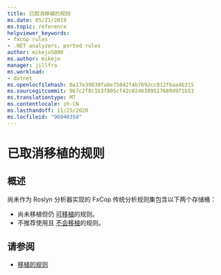 ```yaml
---
title: 已取消移植的规则
ms.date: 05/21/2019
ms.topic: reference
helpviewer_keywords:
- fxcop rules
- .NET analyzers, ported rules
author: mikejo5000
ms.author: mikejo
manager: jillfra
ms.workload:
- dotnet
ms.openlocfilehash: 0a17e39839fa0e75842f4b7692cc012f6aa4b315
ms.sourcegitcommit: 967c2f8c1b3f805cf42c0246389517689d971b53
ms.translationtype: MT
ms.contentlocale: zh-CN
ms.lasthandoff: 11/25/2020
ms.locfileid: "96040350"
---
```

# <a name="unported-rules"></a>已取消移植的规则

## <a name="overview"></a>概述

尚未作为 Roslyn 分析器实现的 FxCop 传统分析规则集包含以下两个存储桶：
- 尚未移植但仍 [可移植](fxcop-unported-rules-may-get-ported.md)的规则。
- 不推荐使用且 [不会移植](fxcop-unported-deprecated-rules.md)的规则。

## <a name="see-also"></a>请参阅

- [移植的规则](fxcop-rule-port-status.md)
